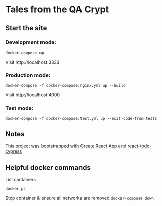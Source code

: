 # Tales from the QA Crypt

## Start the site
### Development mode:

`docker-compose up`

Visit http://localhost:3333

### Production mode:

`docker-compose -f docker-compose.nginx.yml up --build`

Visit http://localhost:4000

### Test mode:

`docker-compose -f docker-compose.test.yml up --exit-code-from tests`

## Notes

This project was bootstrapped with [Create React App](https://github.com/facebookincubator/create-react-app) and [react-todo-cypress](https://github.com/avanslaars/react-todo-cypress)


## Helpful docker commands

List containers

`docker ps`

Stop container & ensure all networks are removed
`docker-compose down`